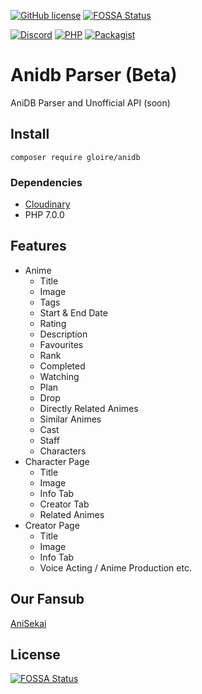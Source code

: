 [![GitHub license](https://img.shields.io/github/license/gloireTR/Anidb)](https://github.com/gloireTR/Anidb/blob/master/LICENSE) [![FOSSA Status](https://app.fossa.com/api/projects/git%2Bgithub.com%2FgloireTR%2FAnidb.svg?type=shield)](https://app.fossa.com/projects/git%2Bgithub.com%2FgloireTR%2FAnidb?ref=badge_shield)

[![Discord](https://img.shields.io/discord/294580763742044160.svg?label=&logo=discord&logoColor=ffffff&color=7389D8&labelColor=6A7EC2)](https://discord.gg/asDUMGHZkU)
[![PHP](https://img.shields.io/badge/PHP-%5E7.0-%230000FF)](https://www.php-fig.org/psr/)
[![Packagist](https://img.shields.io/badge/Packagist-1.3-%23000000)](https://packagist.org/packages/gloire/anidb)
# Anidb Parser (Beta)
AniDB Parser and Unofficial API (soon)

## Install
```composer require gloire/anidb```
### Dependencies
- [Cloudinary](https://github.com/cloudinary/cloudinary_php)
- PHP 7.0.0
## Features
- Anime
  - Title
  - Image
  - Tags
  - Start & End Date
  - Rating
  - Description
  - Favourites
  - Rank
  - Completed
  - Watching
  - Plan
  - Drop
  - Directly Related Animes
  - Similar Animes
  - Cast
  - Staff
  - Characters
- Character Page
  - Title
  - Image
  - Info Tab
  - Creator Tab
  - Related Animes 
- Creator Page
  - Title
  - Image
  - Info Tab
  - Voice Acting / Anime Production etc.
## Our Fansub
[AniSekai](https://anisekai.com/)


## License
[![FOSSA Status](https://app.fossa.com/api/projects/git%2Bgithub.com%2FgloireTR%2FAnidb.svg?type=large)](https://app.fossa.com/projects/git%2Bgithub.com%2FgloireTR%2FAnidb?ref=badge_large)
